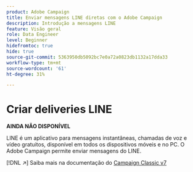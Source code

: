 ```yaml
---
product: Adobe Campaign
title: Enviar mensagens LINE diretas com o Adobe Campaign
description: Introdução a mensagens LINE
feature: Visão geral
role: Data Engineer
level: Beginner
hidefromtoc: true
hide: true
source-git-commit: 5363950db5092bc7e0a72a0823db1132a17dda33
workflow-type: tm+mt
source-wordcount: '61'
ht-degree: 31%

---
```


# Criar deliveries LINE


**AINDA NÃO DISPONÍVEL**


LINE é um aplicativo para mensagens instantâneas, chamadas de voz e vídeo gratuitos, disponível em todos os dispositivos móveis e no PC. O Adobe Campaign permite enviar mensagens do LINE.

[!DNL :arrow_upper_right:] Saiba mais na documentação do  [Campaign Classic v7](https://experienceleague.adobe.com/docs/campaign-classic/using/sending-messages/line-channel.html?lang=pt-BR)

